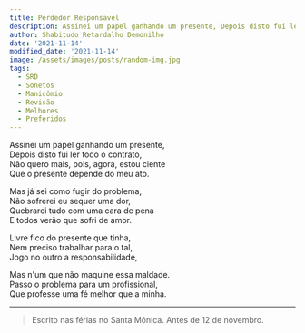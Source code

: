 ```yaml
---
title: Perdedor Responsavel
description: Assinei um papel ganhando um presente, Depois disto fui ler todo o contrato...
author: Shabitudo Retardalho Demonilho
date: '2021-11-14'
modified_date: '2021-11-14'
image: /assets/images/posts/random-img.jpg
tags:
  - SRD
  - Sonetos
  - Manicômio
  - Revisão
  - Melhores
  - Preferidos
---   
```

Assinei um papel ganhando um presente,    
Depois disto fui ler todo o contrato,    
Não quero mais, pois, agora, estou ciente    
Que o presente depende do meu ato.    
    
Mas já sei como fugir do problema,    
Não sofrerei eu sequer uma dor,    
Quebrarei tudo com uma cara de pena    
E todos verão que sofri de amor.    
    
Livre fico do presente que tinha,    
Nem preciso trabalhar para o tal,    
Jogo no outro a responsabilidade,    
    
Mas n'um que não maquine essa maldade.    
Passo o problema para um profissional,    
Que professe uma fé melhor que a minha.    

______

> Escrito nas férias no Santa Mônica. Antes de 12 de novembro.    

